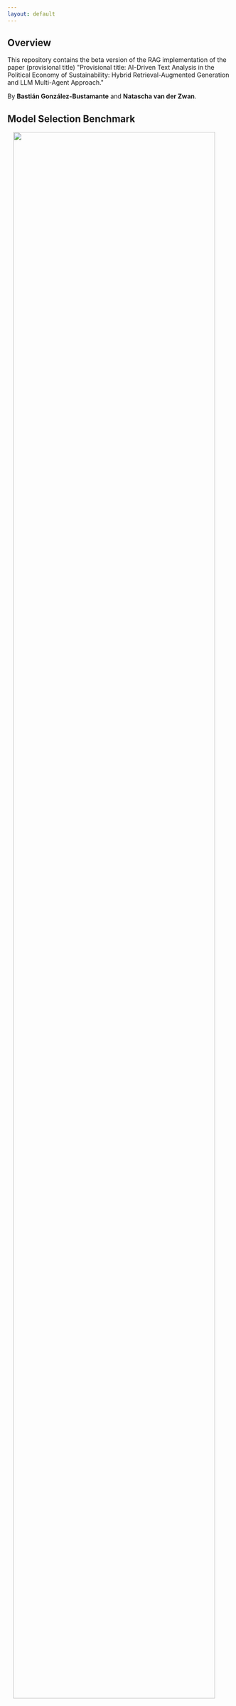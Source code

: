 ```yaml
---
layout: default
---
```


## Overview

This repository contains the beta version of the RAG implementation of the paper (provisional title) "Provisional title: AI-Driven Text Analysis in the Political Economy of Sustainability: Hybrid Retrieval-Augmented Generation and LLM Multi-Agent Approach." 

By **Bastián González-Bustamante** and **Natascha van der Zwan**.

## Model Selection Benchmark

<img style="width: 95%; display: block; margin: auto;" src="https://making-finance-sustainable.github.io/RAG-VIDI-beta/plots/gof_indicators_combined.png">

[SEE PLOTS PER DATASET](https://making-finance-sustainable.github.io/RAG-VIDI-beta/benchmark)

## Multi-Agent RAG Orchestration

> **Note.** We need to reinforce PDF parsing with OCR.

<img style="width: 95%; display: block; margin: auto;" src="https://making-finance-sustainable.github.io/RAG-VIDI-beta/plots/pipeline_diagram.png">

[SEE UPDATED PROMPTS](https://making-finance-sustainable.github.io/RAG-VIDI-beta/prompts)

## Frontrunners Preliminary Results

### Open-Source Pipeline

The selection of models was based on the benchmark above. We are using a fully open-source pipeline in which Llama 3.1 (70B) prepare the summary, GPT-OSS (20B) makes the decisions and Hermes 3 (70B) reviews and overturns with RAG-fed evidence. For robustness checks, we will rely on a mixed pipeline in which Llama 3.1 will be replaced by GPT-5-mini and Hermes 3 by GPT-5, both state-of-the-art closed, flagship OpenAI models.

We will introduce human-in-the-loop revision based on consistency metrics between both pipelines.

#### Models

- Summariser: `llama3.1:70b`
- Classifier: `gpt-oss:latest`
- Reviewer (presence): `hermes3:latest`
- Framing: `gpt-oss:latest`
- Reviewer (framing): `hermes3:latest`
- Embeddings: `text-embedding-3-large`

> **Note.** It is not a significant change to swap the classifier and reviewer (Hermes 3 and GPT-OSS). I will try to rerun the pipeline including MCP (Model Context Protocol). This should improve the orchestration and retrieval quality. It shall be a bit more intensive, but particularly useful for long documents.

#### Reports

1. [annual_and_sustainability_report_2023](https://making-finance-sustainable.github.io/RAG-VIDI-beta/rag-reports/rag_annual_and_sustainability_report_2023)  
2. [AP-Fonden-2-2023](https://making-finance-sustainable.github.io/RAG-VIDI-beta/rag-reports/rag_AP-Fonden-2-2023)
3. [ERAPF-Annual-Report-2022](https://making-finance-sustainable.github.io/RAG-VIDI-beta/rag-reports/rag_ERAPF-Annual-Report-2022)
4. [NEST-Annual-Report-2023](https://making-finance-sustainable.github.io/RAG-VIDI-beta/rag-reports/rag_NEST-Annual-Report-2023)
5. [New-Zealand-Superannuation-Annual-Report-2023](https://making-finance-sustainable.github.io/RAG-VIDI-beta/rag-reports/rag_New-Zealand-Superannuation-Annual-Report-2023)
6. [Pensioenfonds-Detailhandel-Annual-Report-2023](https://making-finance-sustainable.github.io/RAG-VIDI-beta/wip)
7. [PGGM-Annual-Report-2023](https://making-finance-sustainable.github.io/RAG-VIDI-beta/rag-reports/rag_PGGM-Annual-Report-2023)
8. PSPIB-Annual-Report-2023
9. Uni-Super-Fund-Annual-Report-2023
10. USS-Report-and-Accounts-2023

### Mixed-Pipeline

#### Models

- Summariser: `gpt-5-mini-2025-08-07`
- Classifier: `gpt-oss:latest`
- Reviewer (presence): `gpt-5-2025-08-07`
- Framing: `gpt-oss:latest`
- Reviewer (framing): `gpt-5-2025-08-07`
- Embeddings: `text-embedding-3-large`

#### Reports

> **Note.** Work in progress.

<br />
**Latest update:** October 14, 2025.